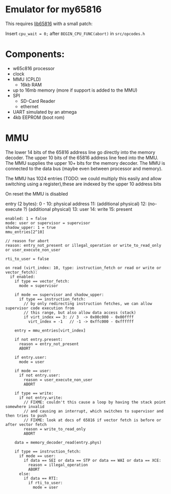 # Emulator for my65816

This requires [lib65816](https://bitbucket.org/kc5tja/lib65816/src) with a small patch:

Insert `cpu_wait = 0;` after `BEGIN_CPU_FUNC(abort)` in `src/opcodes.h`

# Components:

* w65c816 processor
* clock
* MMU (CPLD)
  * 16kb RAM
* up to 16mb memory (more if support is added to the MMU)
* SPI
  * SD-Card Reader
  * ethernet
* UART
    simulated by an atmega
* 4kb EEPROM (boot rom)

# MMU

The lower 14 bits of the 65816 address line go directly into the memory decoder.
The upper 10 bits of the 65816 address line feed into the MMU.
The MMU supplies the upper 10+ bits for the memory decoder.
The MMU is connected to the data bus (maybe even between processor and memory).

The MMU has 1024 entries (TODO: we could multiply this easily and allow switching using a register),these are indexed by the upper 10 address bits

On reset the MMU is disabled

entry (2 bytes):
0 - 10: physical address
11: (additional physical)
12: (no-execute ?) (additional physical)
13: user
14: write
15: present

```pseudo
enabled: 1 = false
mode: user or supervisor = supervisor
shadow_upper: 1 = true
mmu_entries[2^10]

// reason for abort
reason: entry_not_present or illegal_operation or write_to_read_only or user_execute_non_user

rti_to_user = false

on read (virt_index: 10, type: instruction_fetch or read or write or vector_fetch):
  if enabled:
    if type == vector_fetch:
      mode = supervisor

    if mode == supervisor and shadow_upper:
      if type == instruction_fetch:
        // by only redirecting instruction fetches, we can allow supervisor code execution from
        // this range, but also allow data access (stack)
        if virt_index == 3: // 3  -> 0x00c000 - 0x00ffff
          virt_index = -1   // -1 -> 0xffc000 - 0xffffff

    entry = mmu_entries[virt_index]

    if not entry.present:
      reason = entry_not_present
      ABORT

    if entry.user:
      mode = user

    if mode == user:
      if not entry.user:
        reason = user_execute_non_user
        ABORT

    if type == write:
      if not entry.write:
        // FIXME: couldn't this cause a loop by having the stack point somewhere invalid
        // and causing an interrupt, which switches to supervisor and then tries to push
        // FIXME: look at docs of 65816 if vector fetch is before or after vector fetch
        reason = write_to_read_only
        ABORT

    data = memory_decoder_read(entry.phys)

    if type == instruction_fetch:
      if mode == user:
        if data == SEI or data == STP or data == WAI or data == XCE:
          reason = illegal_operation
          ABORT
      else:
        if data == RTI:
          if rti_to_user:
            mode = user
```
